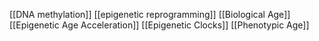 [[DNA methylation]]
[[epigenetic reprogramming]]
[[Biological Age]]
[[Epigenetic Age Acceleration]]
[[Epigenetic Clocks]]
[[Phenotypic Age]]
